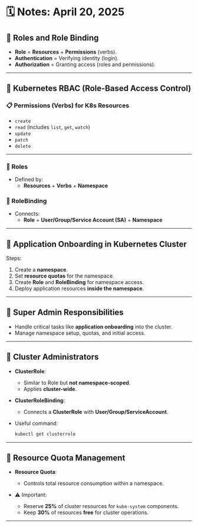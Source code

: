 
# 🗓️ Notes: April 20, 2025

## 🔹 Roles and Role Binding

- **Role** = **Resources** + **Permissions** (verbs).
- **Authentication** = Verifying identity (login).
- **Authorization** = Granting access (roles and permissions).

---

## 🔹 Kubernetes RBAC (Role-Based Access Control)

### 📋 Permissions (Verbs) for K8s Resources

- `create`
- `read` (includes `list`, `get`, `watch`)
- `update`
- `patch`
- `delete`

---

### 📄 Roles

- Defined by:
  - **Resources** + **Verbs** + **Namespace**

### 🔗 RoleBinding

- Connects:
  - **Role** + **User/Group/Service Account (SA)** + **Namespace**

---

## 🔹 Application Onboarding in Kubernetes Cluster

Steps:
1. Create a **namespace**.
2. Set **resource quotas** for the namespace.
3. Create **Role** and **RoleBinding** for namespace access.
4. Deploy application resources **inside the namespace**.

---

## 🔹 Super Admin Responsibilities

- Handle critical tasks like **application onboarding** into the cluster.
- Manage namespace setup, quotas, and initial access.

---

## 🔹 Cluster Administrators

- **ClusterRole**:  
  - Similar to Role but **not namespace-scoped**.
  - Applies **cluster-wide**.

- **ClusterRoleBinding**:  
  - Connects a **ClusterRole** with **User/Group/ServiceAccount**.

- Useful command:
  ```bash
  kubectl get clusterrole
  ```

---

## 🔹 Resource Quota Management

- **Resource Quota**:  
  - Controls total resource consumption within a namespace.

- ⚠️ Important:
  - Reserve **25%** of cluster resources for `kube-system` components.
  - Keep **30%** of resources **free** for cluster operations.

---
